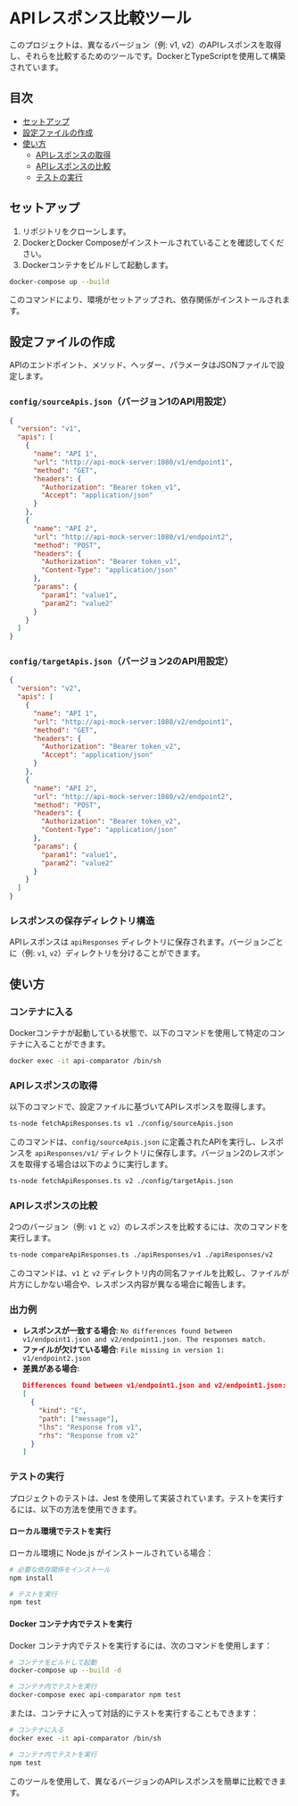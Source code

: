 
# APIレスポンス比較ツール

このプロジェクトは、異なるバージョン（例: v1, v2）のAPIレスポンスを取得し、それらを比較するためのツールです。DockerとTypeScriptを使用して構築されています。

## 目次

- [セットアップ](#セットアップ)
- [設定ファイルの作成](#設定ファイルの作成)
- [使い方](#使い方)
  - [APIレスポンスの取得](#APIレスポンスの取得)
  - [APIレスポンスの比較](#APIレスポンスの比較)
  - [テストの実行](#テストの実行)

## セットアップ

1. リポジトリをクローンします。
2. DockerとDocker Composeがインストールされていることを確認してください。
3. Dockerコンテナをビルドして起動します。

```bash
docker-compose up --build
```

このコマンドにより、環境がセットアップされ、依存関係がインストールされます。

## 設定ファイルの作成

APIのエンドポイント、メソッド、ヘッダー、パラメータはJSONファイルで設定します。

### `config/sourceApis.json`（バージョン1のAPI用設定）

```json
{
  "version": "v1",
  "apis": [
    {
      "name": "API 1",
      "url": "http://api-mock-server:1080/v1/endpoint1",
      "method": "GET",
      "headers": {
        "Authorization": "Bearer token_v1",
        "Accept": "application/json"
      }
    },
    {
      "name": "API 2",
      "url": "http://api-mock-server:1080/v1/endpoint2",
      "method": "POST",
      "headers": {
        "Authorization": "Bearer token_v1",
        "Content-Type": "application/json"
      },
      "params": {
        "param1": "value1",
        "param2": "value2"
      }
    }
  ]
}
```

### `config/targetApis.json`（バージョン2のAPI用設定）

```json
{
  "version": "v2",
  "apis": [
    {
      "name": "API 1",
      "url": "http://api-mock-server:1080/v2/endpoint1",
      "method": "GET",
      "headers": {
        "Authorization": "Bearer token_v2",
        "Accept": "application/json"
      }
    },
    {
      "name": "API 2",
      "url": "http://api-mock-server:1080/v2/endpoint2",
      "method": "POST",
      "headers": {
        "Authorization": "Bearer token_v2",
        "Content-Type": "application/json"
      },
      "params": {
        "param1": "value1",
        "param2": "value2"
      }
    }
  ]
}
```

### レスポンスの保存ディレクトリ構造

APIレスポンスは `apiResponses` ディレクトリに保存されます。バージョンごとに（例: `v1`, `v2`）ディレクトリを分けることができます。

## 使い方

### コンテナに入る

Dockerコンテナが起動している状態で、以下のコマンドを使用して特定のコンテナに入ることができます。

```bash
docker exec -it api-comparator /bin/sh
```

### APIレスポンスの取得

以下のコマンドで、設定ファイルに基づいてAPIレスポンスを取得します。

```bash
ts-node fetchApiResponses.ts v1 ./config/sourceApis.json
```

このコマンドは、`config/sourceApis.json` に定義されたAPIを実行し、レスポンスを `apiResponses/v1/` ディレクトリに保存します。バージョン2のレスポンスを取得する場合は以下のように実行します。

```bash
ts-node fetchApiResponses.ts v2 ./config/targetApis.json
```

### APIレスポンスの比較

2つのバージョン（例: `v1` と `v2`）のレスポンスを比較するには、次のコマンドを実行します。

```bash
ts-node compareApiResponses.ts ./apiResponses/v1 ./apiResponses/v2
```

このコマンドは、`v1` と `v2` ディレクトリ内の同名ファイルを比較し、ファイルが片方にしかない場合や、レスポンス内容が異なる場合に報告します。

### 出力例

- **レスポンスが一致する場合**: `No differences found between v1/endpoint1.json and v2/endpoint1.json. The responses match.`
- **ファイルが欠けている場合**: `File missing in version 1: v1/endpoint2.json`
- **差異がある場合**: 
  ```json
  Differences found between v1/endpoint1.json and v2/endpoint1.json:
  [
    {
      "kind": "E",
      "path": ["message"],
      "lhs": "Response from v1",
      "rhs": "Response from v2"
    }
  ]
  ```

### テストの実行

プロジェクトのテストは、Jest を使用して実装されています。テストを実行するには、以下の方法を使用できます。

#### ローカル環境でテストを実行

ローカル環境に Node.js がインストールされている場合：

```bash
# 必要な依存関係をインストール
npm install

# テストを実行
npm test
```

#### Docker コンテナ内でテストを実行

Docker コンテナ内でテストを実行するには、次のコマンドを使用します：

```bash
# コンテナをビルドして起動
docker-compose up --build -d

# コンテナ内でテストを実行
docker-compose exec api-comparator npm test
```

または、コンテナに入って対話的にテストを実行することもできます：

```bash
# コンテナに入る
docker exec -it api-comparator /bin/sh

# コンテナ内でテストを実行
npm test
```

このツールを使用して、異なるバージョンのAPIレスポンスを簡単に比較できます。

